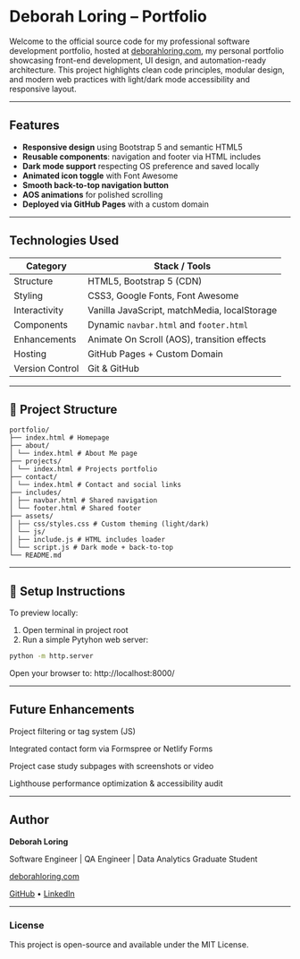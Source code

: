 # Deborah Loring – Portfolio

Welcome to the official source code for my professional software development portfolio, hosted at [deborahloring.com](https://www.deborahloring.com), my personal portfolio showcasing front-end development, UI design, and automation-ready architecture. This project highlights clean code principles, modular design, and modern web practices with light/dark mode accessibility and responsive layout.

---

## Features

- **Responsive design** using Bootstrap 5 and semantic HTML5
- **Reusable components**: navigation and footer via HTML includes
- **Dark mode support** respecting OS preference and saved locally
- **Animated icon toggle** with Font Awesome
- **Smooth back-to-top navigation button**
- **AOS animations** for polished scrolling
- **Deployed via GitHub Pages** with a custom domain

---

## Technologies Used

| Category         | Stack / Tools                                |
|------------------|----------------------------------------------|
| Structure        | HTML5, Bootstrap 5 (CDN)                     |
| Styling          | CSS3, Google Fonts, Font Awesome             |
| Interactivity    | Vanilla JavaScript, matchMedia, localStorage |
| Components       | Dynamic `navbar.html` and `footer.html`      |
| Enhancements     | Animate On Scroll (AOS), transition effects  |
| Hosting          | GitHub Pages + Custom Domain                 |
| Version Control  | Git & GitHub                                 |

---

## 📁 Project Structure
```text
portfolio/
├── index.html # Homepage
├── about/
│ └── index.html # About Me page
├── projects/
│ └── index.html # Projects portfolio
├── contact/
│ └── index.html # Contact and social links
├── includes/
│ ├── navbar.html # Shared navigation
│ └── footer.html # Shared footer
├── assets/
│ ├── css/styles.css # Custom theming (light/dark)
│ └── js/
│ ├── include.js # HTML includes loader
│ └── script.js # Dark mode + back-to-top
└── README.md
```

---

## 🔧 Setup Instructions

To preview locally:

1. Open terminal in project root
2. Run a simple Pytyhon web server:

```bash
python -m http.server
```
Open your browser to: http://localhost:8000/

---
## Future Enhancements
 Project filtering or tag system (JS)

 Integrated contact form via Formspree or Netlify Forms

 Project case study subpages with screenshots or video

 Lighthouse performance optimization & accessibility audit

---

## Author

**Deborah Loring**

Software Engineer | QA Engineer | Data Analytics Graduate Student

[deborahloring.com](https://www.deborahloring.com)

[GitHub](https://github.com/HoneyBunny3) • [LinkedIn](https://www.linkedin.com/in/deborah-loring-2b60101a6/)

---

### License
This project is open-source and available under the MIT License.